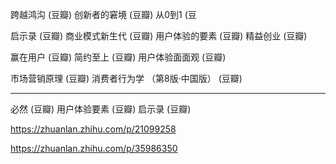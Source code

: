 跨越鸿沟 (豆瓣)
创新者的窘境 (豆瓣)
从0到1 (豆

启示录 (豆瓣)
商业模式新生代 (豆瓣)
用户体验的要素 (豆瓣)
精益创业 (豆瓣)

赢在用户 (豆瓣)
简约至上 (豆瓣)
用户体验面面观 (豆瓣)

市场营销原理 (豆瓣)
消费者行为学 （第8版·中国版） (豆瓣)

---

必然 (豆瓣)
用户体验要素 (豆瓣)
启示录 (豆瓣)

https://zhuanlan.zhihu.com/p/21099258

https://zhuanlan.zhihu.com/p/35986350